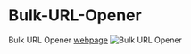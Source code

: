 # Bulk-URL-Opener
Bulk URL Opener [webpage](http://workwithpras.000webhostapp.com/projects/bulk-url-opener/)
<img src="https://i.postimg.cc/J7cWkSD3/bulk-url-opeer.jpg" alt="Bulk URL Opener">
